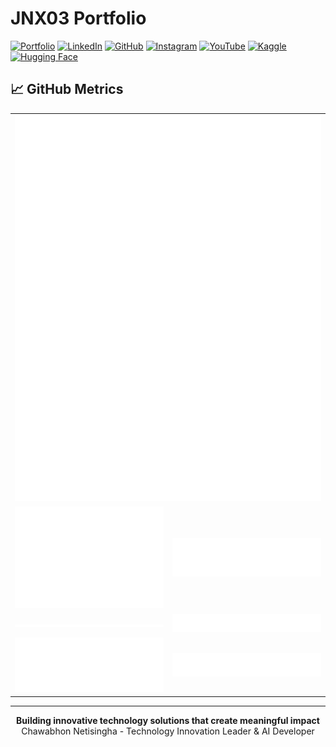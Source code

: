 # JNX03 Portfolio 

[![Portfolio](https://img.shields.io/badge/Portfolio-jnx03.xyz-blue?style=flat&logo=globe)](https://jnx03.xyz)
[![LinkedIn](https://img.shields.io/badge/-LinkedIn-0077B5?style=flat&logo=LinkedIn)](https://www.linkedin.com/in/chawabhon-netisingha-4a60a034a/)
[![GitHub](https://img.shields.io/badge/-GitHub-181717?style=flat&logo=GitHub)](https://github.com/JNX03)
[![Instagram](https://img.shields.io/badge/-Instagram-E4405F?style=flat&logo=Instagram)](https://www.instagram.com/jxxn03z/)
[![YouTube](https://img.shields.io/badge/-YouTube-FF0000?style=flat&logo=YouTube)](https://www.youtube.com/@Jnx03)
[![Kaggle](https://img.shields.io/badge/-Kaggle-20BEFF?style=flat&logo=Kaggle)](https://www.kaggle.com/jxxn03x)
[![Hugging Face](https://img.shields.io/badge/-Huggingface-FFCC00?style=flat&logo=Hugging%20Face&logoColor=black)](https://huggingface.co/Jnx03)

## 📈 GitHub Metrics

<table>
  <tr>
    <td colspan="2">
      <a href="https://github.com/lowlighter/metrics">
        <img src="./github-metrics.svg" alt="GitHub Metrics" />
      </a>
    </td>
  </tr>
  <tr>
    <td><img src="./github-metrics.isocalendar.svg" alt="Commit Calendar" /></td>
    <td><img src="./github-metrics.languages.svg" alt="Languages" /></td>
  </tr>
  <tr>
    <td><img src="./github-metrics.lines.svg" alt="Lines of Code" /></td>
    <td><img src="./github-metrics.achievements.svg" alt="Achievements" /></td>
  </tr>
  <tr>
    <td><img src="./github-metrics.stargazers.svg" alt="Stargazers" /></td>
    <td><img src="./github-metrics.followers.svg" alt="Followers" /></td>
  </tr>
</table>

---
<p align="center">
  <strong>Building innovative technology solutions that create meaningful impact</strong><br>
  Chawabhon Netisingha - Technology Innovation Leader & AI Developer
</p>
